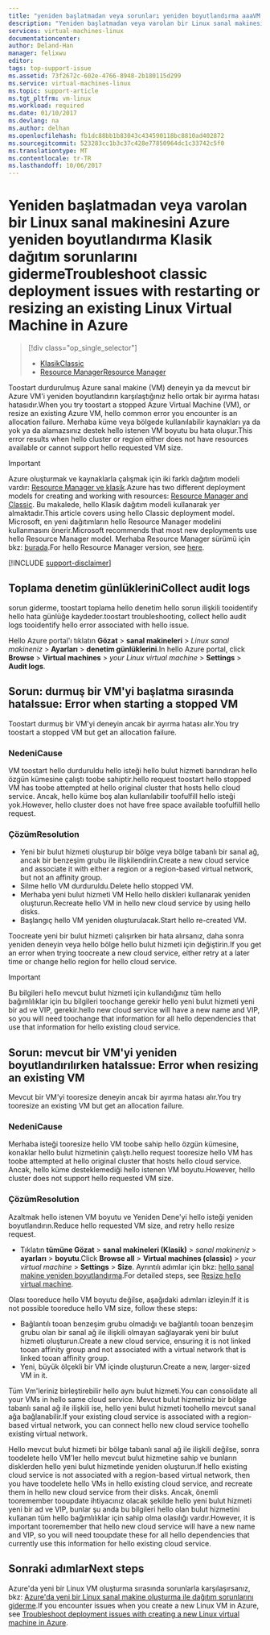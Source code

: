 ```yaml
---
title: "yeniden başlatmadan veya sorunları yeniden boyutlandırma aaaVM | Microsoft Docs"
description: "Yeniden başlatmadan veya varolan bir Linux sanal makinesini Azure yeniden boyutlandırma Klasik dağıtım sorunlarını giderme"
services: virtual-machines-linux
documentationcenter: 
author: Deland-Han
manager: felixwu
editor: 
tags: top-support-issue
ms.assetid: 73f2672c-602e-4766-8948-2b180115d299
ms.service: virtual-machines-linux
ms.topic: support-article
ms.tgt_pltfrm: vm-linux
ms.workload: required
ms.date: 01/10/2017
ms.devlang: na
ms.author: delhan
ms.openlocfilehash: fb1dc88bb1b83043c434590118bc8810ad402872
ms.sourcegitcommit: 523283cc1b3c37c428e77850964dc1c33742c5f0
ms.translationtype: MT
ms.contentlocale: tr-TR
ms.lasthandoff: 10/06/2017
---
```

# <a name="troubleshoot-classic-deployment-issues-with-restarting-or-resizing-an-existing-linux-virtual-machine-in-azure"></a><span data-ttu-id="68b77-103">Yeniden başlatmadan veya varolan bir Linux sanal makinesini Azure yeniden boyutlandırma Klasik dağıtım sorunlarını giderme</span><span class="sxs-lookup"><span data-stu-id="68b77-103">Troubleshoot classic deployment issues with restarting or resizing an existing Linux Virtual Machine in Azure</span></span>
> [!div class="op_single_selector"]
> * [<span data-ttu-id="68b77-104">Klasik</span><span class="sxs-lookup"><span data-stu-id="68b77-104">Classic</span></span>](restart-resize-error-troubleshooting.md)
> * [<span data-ttu-id="68b77-105">Resource Manager</span><span class="sxs-lookup"><span data-stu-id="68b77-105">Resource Manager</span></span>](../restart-resize-error-troubleshooting.md?toc=%2fazure%2fvirtual-machines%2flinux%2ftoc.json)
> 
> 

<span data-ttu-id="68b77-106">Toostart durdurulmuş Azure sanal makine (VM) deneyin ya da mevcut bir Azure VM'i yeniden boyutlandırın karşılaştığınız hello ortak bir ayırma hatası hatasıdır.</span><span class="sxs-lookup"><span data-stu-id="68b77-106">When you try toostart a stopped Azure Virtual Machine (VM), or resize an existing Azure VM, hello common error you encounter is an allocation failure.</span></span> <span data-ttu-id="68b77-107">Merhaba küme veya bölgede kullanılabilir kaynakları ya da yok ya da alamazsınız destek hello istenen VM boyutu bu hata oluşur.</span><span class="sxs-lookup"><span data-stu-id="68b77-107">This error results when hello cluster or region either does not have resources available or cannot support hello requested VM size.</span></span>

> [!IMPORTANT] 
> <span data-ttu-id="68b77-108">Azure oluşturmak ve kaynaklarla çalışmak için iki farklı dağıtım modeli vardır: [Resource Manager ve klasik](../../../resource-manager-deployment-model.md).</span><span class="sxs-lookup"><span data-stu-id="68b77-108">Azure has two different deployment models for creating and working with resources: [Resource Manager and Classic](../../../resource-manager-deployment-model.md).</span></span> <span data-ttu-id="68b77-109">Bu makalede, hello Klasik dağıtım modeli kullanarak yer almaktadır.</span><span class="sxs-lookup"><span data-stu-id="68b77-109">This article covers using hello Classic deployment model.</span></span> <span data-ttu-id="68b77-110">Microsoft, en yeni dağıtımların hello Resource Manager modelini kullanmasını önerir.</span><span class="sxs-lookup"><span data-stu-id="68b77-110">Microsoft recommends that most new deployments use hello Resource Manager model.</span></span> <span data-ttu-id="68b77-111">Merhaba Resource Manager sürümü için bkz: [burada](../restart-resize-error-troubleshooting.md?toc=%2fazure%2fvirtual-machines%2flinux%2ftoc.json).</span><span class="sxs-lookup"><span data-stu-id="68b77-111">For hello Resource Manager version, see [here](../restart-resize-error-troubleshooting.md?toc=%2fazure%2fvirtual-machines%2flinux%2ftoc.json).</span></span>

[!INCLUDE [support-disclaimer](../../../../includes/support-disclaimer.md)]

## <a name="collect-audit-logs"></a><span data-ttu-id="68b77-112">Toplama denetim günlüklerini</span><span class="sxs-lookup"><span data-stu-id="68b77-112">Collect audit logs</span></span>
<span data-ttu-id="68b77-113">sorun giderme, toostart toplama hello denetim hello sorun ilişkili tooidentify hello hata günlüğe kaydeder.</span><span class="sxs-lookup"><span data-stu-id="68b77-113">toostart troubleshooting, collect hello audit logs tooidentify hello error associated with hello issue.</span></span>

<span data-ttu-id="68b77-114">Hello Azure portal'ı tıklatın **Gözat** > **sanal makineleri** > *Linux sanal makineniz*  >   **Ayarları** > **denetim günlüklerini**.</span><span class="sxs-lookup"><span data-stu-id="68b77-114">In hello Azure portal, click **Browse** > **Virtual machines** > *your Linux virtual machine* > **Settings** > **Audit logs**.</span></span>

## <a name="issue-error-when-starting-a-stopped-vm"></a><span data-ttu-id="68b77-115">Sorun: durmuş bir VM'yi başlatma sırasında hata</span><span class="sxs-lookup"><span data-stu-id="68b77-115">Issue: Error when starting a stopped VM</span></span>
<span data-ttu-id="68b77-116">Toostart durmuş bir VM'yi deneyin ancak bir ayırma hatası alır.</span><span class="sxs-lookup"><span data-stu-id="68b77-116">You try toostart a stopped VM but get an allocation failure.</span></span>

### <a name="cause"></a><span data-ttu-id="68b77-117">Nedeni</span><span class="sxs-lookup"><span data-stu-id="68b77-117">Cause</span></span>
<span data-ttu-id="68b77-118">VM toostart hello durduruldu hello isteği hello bulut hizmeti barındıran hello özgün kümesine çalıştı toobe sahiptir.</span><span class="sxs-lookup"><span data-stu-id="68b77-118">hello request toostart hello stopped VM has toobe attempted at hello original cluster that hosts hello cloud service.</span></span> <span data-ttu-id="68b77-119">Ancak, hello küme boş alan kullanılabilir toofulfill hello isteği yok.</span><span class="sxs-lookup"><span data-stu-id="68b77-119">However, hello cluster does not have free space available toofulfill hello request.</span></span>

### <a name="resolution"></a><span data-ttu-id="68b77-120">Çözüm</span><span class="sxs-lookup"><span data-stu-id="68b77-120">Resolution</span></span>
* <span data-ttu-id="68b77-121">Yeni bir bulut hizmeti oluşturup bir bölge veya bölge tabanlı bir sanal ağ, ancak bir benzeşim grubu ile ilişkilendirin.</span><span class="sxs-lookup"><span data-stu-id="68b77-121">Create a new cloud service and associate it with either a region or a region-based virtual network, but not an affinity group.</span></span>
* <span data-ttu-id="68b77-122">Silme hello VM durduruldu.</span><span class="sxs-lookup"><span data-stu-id="68b77-122">Delete hello stopped VM.</span></span>
* <span data-ttu-id="68b77-123">Merhaba yeni bulut hizmeti VM Hello hello diskleri kullanarak yeniden oluşturun.</span><span class="sxs-lookup"><span data-stu-id="68b77-123">Recreate hello VM in hello new cloud service by using hello disks.</span></span>
* <span data-ttu-id="68b77-124">Başlangıç hello VM yeniden oluşturulacak.</span><span class="sxs-lookup"><span data-stu-id="68b77-124">Start hello re-created VM.</span></span>

<span data-ttu-id="68b77-125">Toocreate yeni bir bulut hizmeti çalışırken bir hata alırsanız, daha sonra yeniden deneyin veya hello bölge hello bulut hizmeti için değiştirin.</span><span class="sxs-lookup"><span data-stu-id="68b77-125">If you get an error when trying toocreate a new cloud service, either retry at a later time or change hello region for hello cloud service.</span></span>

> [!IMPORTANT]
> <span data-ttu-id="68b77-126">Bu bilgileri hello mevcut bulut hizmeti için kullandığınız tüm hello bağımlılıklar için bu bilgileri toochange gerekir hello yeni bulut hizmeti yeni bir ad ve VIP, gerekir.</span><span class="sxs-lookup"><span data-stu-id="68b77-126">hello new cloud service will have a new name and VIP, so you will need toochange that information for all hello dependencies that use that information for hello existing cloud service.</span></span>
> 
> 

## <a name="issue-error-when-resizing-an-existing-vm"></a><span data-ttu-id="68b77-127">Sorun: mevcut bir VM'yi yeniden boyutlandırılırken hata</span><span class="sxs-lookup"><span data-stu-id="68b77-127">Issue: Error when resizing an existing VM</span></span>
<span data-ttu-id="68b77-128">Mevcut bir VM'yi tooresize deneyin ancak bir ayırma hatası alır.</span><span class="sxs-lookup"><span data-stu-id="68b77-128">You try tooresize an existing VM but get an allocation failure.</span></span>

### <a name="cause"></a><span data-ttu-id="68b77-129">Nedeni</span><span class="sxs-lookup"><span data-stu-id="68b77-129">Cause</span></span>
<span data-ttu-id="68b77-130">Merhaba isteği tooresize hello VM toobe sahip hello özgün kümesine, konaklar hello bulut hizmetinin çalıştı.</span><span class="sxs-lookup"><span data-stu-id="68b77-130">hello request tooresize hello VM has toobe attempted at hello original cluster that hosts hello cloud service.</span></span> <span data-ttu-id="68b77-131">Ancak, hello küme desteklemediği hello istenen VM boyutu.</span><span class="sxs-lookup"><span data-stu-id="68b77-131">However, hello cluster does not support hello requested VM size.</span></span>

### <a name="resolution"></a><span data-ttu-id="68b77-132">Çözüm</span><span class="sxs-lookup"><span data-stu-id="68b77-132">Resolution</span></span>
<span data-ttu-id="68b77-133">Azaltmak hello istenen VM boyutu ve Yeniden Dene'yi hello isteği yeniden boyutlandırın.</span><span class="sxs-lookup"><span data-stu-id="68b77-133">Reduce hello requested VM size, and retry hello resize request.</span></span>

* <span data-ttu-id="68b77-134">Tıklatın **tümüne Gözat** > **sanal makineleri (Klasik)** > *sanal makineniz* > **ayarları** > **boyutu**.</span><span class="sxs-lookup"><span data-stu-id="68b77-134">Click **Browse all** > **Virtual machines (classic)** > *your virtual machine* > **Settings** > **Size**.</span></span> <span data-ttu-id="68b77-135">Ayrıntılı adımlar için bkz: [hello sanal makine yeniden boyutlandırma](https://msdn.microsoft.com/library/dn168976.aspx).</span><span class="sxs-lookup"><span data-stu-id="68b77-135">For detailed steps, see [Resize hello virtual machine](https://msdn.microsoft.com/library/dn168976.aspx).</span></span>

<span data-ttu-id="68b77-136">Olası tooreduce hello VM boyutu değilse, aşağıdaki adımları izleyin:</span><span class="sxs-lookup"><span data-stu-id="68b77-136">If it is not possible tooreduce hello VM size, follow these steps:</span></span>

* <span data-ttu-id="68b77-137">Bağlantılı tooan benzeşim grubu olmadığı ve bağlantılı tooan benzeşim grubu olan bir sanal ağ ile ilişkili olmayan sağlayarak yeni bir bulut hizmeti oluşturun.</span><span class="sxs-lookup"><span data-stu-id="68b77-137">Create a new cloud service, ensuring it is not linked tooan affinity group and not associated with a virtual network that is linked tooan affinity group.</span></span>
* <span data-ttu-id="68b77-138">Yeni, büyük ölçekli bir VM içinde oluşturun.</span><span class="sxs-lookup"><span data-stu-id="68b77-138">Create a new, larger-sized VM in it.</span></span>

<span data-ttu-id="68b77-139">Tüm Vm'leriniz birleştirebilir hello aynı bulut hizmeti.</span><span class="sxs-lookup"><span data-stu-id="68b77-139">You can consolidate all your VMs in hello same cloud service.</span></span> <span data-ttu-id="68b77-140">Mevcut bulut hizmetiniz bir bölge tabanlı sanal ağ ile ilişkili ise, hello yeni bulut hizmeti toohello mevcut sanal ağa bağlanabilir.</span><span class="sxs-lookup"><span data-stu-id="68b77-140">If your existing cloud service is associated with a region-based virtual network, you can connect hello new cloud service toohello existing virtual network.</span></span>

<span data-ttu-id="68b77-141">Hello mevcut bulut hizmeti bir bölge tabanlı sanal ağ ile ilişkili değilse, sonra toodelete hello VM'ler hello mevcut bulut hizmetine sahip ve bunların disklerden hello yeni bulut hizmetinde yeniden oluşturun.</span><span class="sxs-lookup"><span data-stu-id="68b77-141">If hello existing cloud service is not associated with a region-based virtual network, then you have toodelete hello VMs in hello existing cloud service, and recreate them in hello new cloud service from their disks.</span></span> <span data-ttu-id="68b77-142">Ancak, önemli tooremember tooupdate ihtiyacınız olacak şekilde hello yeni bulut hizmeti yeni bir ad ve VIP, bunlar şu anda bu bilgileri hello olan bulut hizmetini kullanan tüm hello bağımlılıklar için sahip olma olasılığı vardır.</span><span class="sxs-lookup"><span data-stu-id="68b77-142">However, it is important tooremember that hello new cloud service will have a new name and VIP, so you will need tooupdate these for all hello dependencies that currently use this information for hello existing cloud service.</span></span>

## <a name="next-steps"></a><span data-ttu-id="68b77-143">Sonraki adımlar</span><span class="sxs-lookup"><span data-stu-id="68b77-143">Next steps</span></span>
<span data-ttu-id="68b77-144">Azure'da yeni bir Linux VM oluşturma sırasında sorunlarla karşılaşırsanız, bkz: [Azure'da yeni bir Linux sanal makine oluşturma ile dağıtım sorunlarını giderme](../troubleshoot-deployment-new-vm.md?toc=%2fazure%2fvirtual-machines%2flinux%2ftoc.json).</span><span class="sxs-lookup"><span data-stu-id="68b77-144">If you encounter issues when you create a new Linux VM in Azure, see [Troubleshoot deployment issues with creating a new Linux virtual machine in Azure](../troubleshoot-deployment-new-vm.md?toc=%2fazure%2fvirtual-machines%2flinux%2ftoc.json).</span></span>


